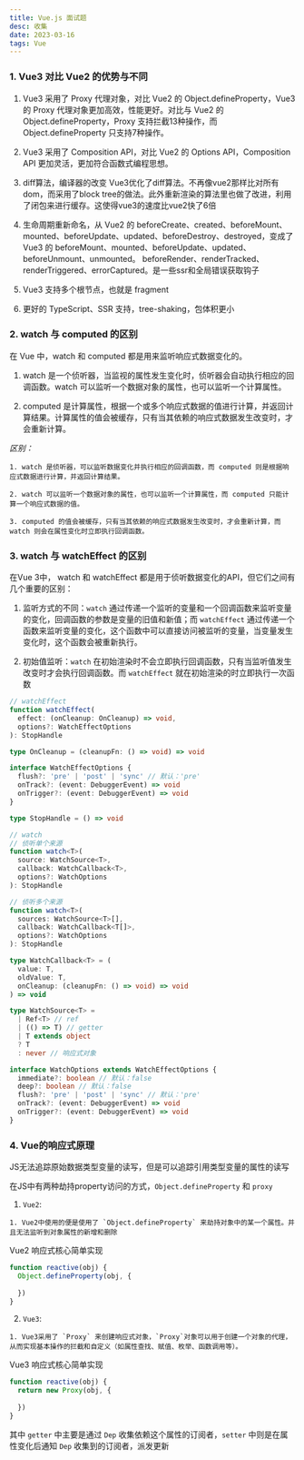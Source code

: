 ```yaml
---
title: Vue.js 面试题
desc: 收集
date: 2023-03-16
tags: Vue
---
```


### 1. Vue3 对比 Vue2 的优势与不同

  1. Vue3 采用了 Proxy 代理对象，对比 Vue2 的 Object.defineProperty，Vue3 的 Proxy 代理对象更加高效，性能更好。对比与 Vue2 的 Object.defineProperty，Proxy 支持拦截13种操作，而 Object.defineProperty 只支持7种操作。

  2. Vue3 采用了 Composition API，对比 Vue2 的 Options API，Composition API 更加灵活，更加符合函数式编程思想。

  3. diff算法，编译器的改变 Vue3优化了diff算法。不再像vue2那样比对所有dom，而采用了block tree的做法。此外重新渲染的算法里也做了改进，利用了闭包来进行缓存。这使得vue3的速度比vue2快了6倍

  4. 生命周期重新命名，从 Vue2 的 beforeCreate、created、beforeMount、mounted、beforeUpdate、updated、beforeDestroy、destroyed，变成了 Vue3 的 beforeMount、mounted、beforeUpdate、updated、beforeUnmount、unmounted。
  beforeRender、renderTracked、renderTriggered、errorCaptured。是一些ssr和全局错误获取钩子

  5. Vue3 支持多个根节点，也就是 fragment

  6. 更好的 TypeScript、SSR 支持，tree-shaking，包体积更小

### 2. watch 与 computed 的区别

  在 Vue 中，watch 和 computed 都是用来监听响应式数据变化的。

  1. watch 是一个侦听器，当监视的属性发生变化时，侦听器会自动执行相应的回调函数。watch 可以监听一个数据对象的属性，也可以监听一个计算属性。

  2. computed 是计算属性，根据一个或多个响应式数据的值进行计算，并返回计算结果。计算属性的值会被缓存，只有当其依赖的响应式数据发生改变时，才会重新计算。

  *区别：*

    1. watch 是侦听器，可以监听数据变化并执行相应的回调函数，而 computed 则是根据响应式数据进行计算，并返回计算结果。

    2. watch 可以监听一个数据对象的属性，也可以监听一个计算属性，而 computed 只能计算一个响应式数据的值。

    3. computed 的值会被缓存，只有当其依赖的响应式数据发生改变时，才会重新计算，而 watch 则会在属性变化时立即执行回调函数。

### 3. watch 与 watchEffect 的区别

  在Vue 3中， watch 和 watchEffect 都是用于侦听数据变化的API，但它们之间有几个重要的区别：

  1. 监听方式的不同：`watch` 通过传递一个监听的变量和一个回调函数来监听变量的变化，回调函数的参数是变量的旧值和新值；而 `watchEffect` 通过传递一个函数来监听变量的变化，这个函数中可以直接访问被监听的变量，当变量发生变化时，这个函数会被重新执行。

  2. 初始值监听：`watch` 在初始渲染时不会立即执行回调函数，只有当监听值发生改变时才会执行回调函数。而 `watchEffect` 就在初始渲染的时立即执行一次函数

  ```ts
  // watchEffect
  function watchEffect(
    effect: (onCleanup: OnCleanup) => void,
    options?: WatchEffectOptions
  ): StopHandle

  type OnCleanup = (cleanupFn: () => void) => void

  interface WatchEffectOptions {
    flush?: 'pre' | 'post' | 'sync' // 默认：'pre'
    onTrack?: (event: DebuggerEvent) => void
    onTrigger?: (event: DebuggerEvent) => void
  }

  type StopHandle = () => void

  // watch 
  // 侦听单个来源
  function watch<T>(
    source: WatchSource<T>,
    callback: WatchCallback<T>,
    options?: WatchOptions
  ): StopHandle

  // 侦听多个来源
  function watch<T>(
    sources: WatchSource<T>[],
    callback: WatchCallback<T[]>,
    options?: WatchOptions
  ): StopHandle

  type WatchCallback<T> = (
    value: T,
    oldValue: T,
    onCleanup: (cleanupFn: () => void) => void
  ) => void

  type WatchSource<T> =
    | Ref<T> // ref
    | (() => T) // getter
    | T extends object
    ? T
    : never // 响应式对象

  interface WatchOptions extends WatchEffectOptions {
    immediate?: boolean // 默认：false
    deep?: boolean // 默认：false
    flush?: 'pre' | 'post' | 'sync' // 默认：'pre'
    onTrack?: (event: DebuggerEvent) => void
    onTrigger?: (event: DebuggerEvent) => void
  }
  ```
### 4. Vue的响应式原理

  JS无法追踪原始数据类型变量的读写，但是可以追踪引用类型变量的属性的读写

  在JS中有两种劫持property访问的方式，`Object.defineProperty` 和 `proxy`

  1. `Vue2`:

    1. Vue2中使用的便是使用了 `Object.defineProperty` 来劫持对象中的某一个属性。并且无法监听到对象属性的新增和删除

  Vue2 响应式核心简单实现

  ```js
  function reactive(obj) {
    Object.defineProperty(obj, {
      
    })
  }
  ```

  2. `Vue3`: 

    1. Vue3采用了 `Proxy` 来创建响应式对象，`Proxy`对象可以用于创建一个对象的代理，从而实现基本操作的拦截和自定义（如属性查找、赋值、枚举、函数调用等）。

  Vue3 响应式核心简单实现
  ```js
  function reactive(obj) {
    return new Proxy(obj, {
      
    })
  }
  ```

  其中 `getter` 中主要是通过 `Dep` 收集依赖这个属性的订阅者，`setter` 中则是在属性变化后通知 `Dep` 收集到的订阅者，派发更新
